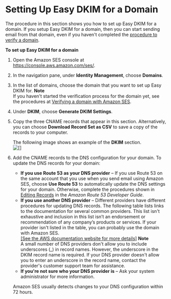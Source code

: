 # Setting Up Easy DKIM for a Domain<a name="send-email-authentication-dkim-easy-setup-domain"></a>

The procedure in this section shows you how to set up Easy DKIM for a domain\. If you setup Easy DKIM for a domain, then you can start sending email from that domain, even if you haven't completed the [procedure to verify a domain](verify-domains.md)\.

**To set up Easy DKIM for a domain**

1. Open the Amazon SES console at [https://console\.aws\.amazon\.com/ses/](https://console.aws.amazon.com/ses/)\.

1. In the navigation pane, under **Identity Management**, choose **Domains**\.

1. In the list of domains, choose the domain that you want to set up Easy DKIM for\.
**Note**  
If you haven't started the verification process for the domain yet, see the procedures at [Verifying a domain with Amazon SES](verify-domain-procedure.md)\.

1. Under **DKIM**, choose **Generate DKIM Settings**\.

1. Copy the three CNAME records that appear in this section\. Alternatively, you can choose **Download Record Set as CSV** to save a copy of the records to your computer\. 

   The following image shows an example of the **DKIM** section\.  
![\[\]](http://docs.aws.amazon.com/ses/latest/DeveloperGuide/images/dkim_existing_dns.png)

1. Add the CNAME records to the DNS configuration for your domain\. To update the DNS records for your domain:
   + **If you use Route 53 as your DNS provider** – If you use Route 53 on the same account that you use when you send email using Amazon SES, choose **Use Route 53** to automatically update the DNS settings for your domain\. Otherwise, complete the procedures shown in [Editing Records](https://docs.aws.amazon.com/Route53/latest/DeveloperGuide/resource-record-sets-editing.html) in the *Amazon Route 53 Developer Guide*\.
   + **If you use another DNS provider** – Different providers have different procedures for updating DNS records\. The following table lists links to the documentation for several common providers\. This list isn't exhaustive and inclusion in this list isn’t an endorsement or recommendation of any company’s products or services\. If your provider isn't listed in the table, you can probably use the domain with Amazon SES\.    
[\[See the AWS documentation website for more details\]](http://docs.aws.amazon.com/ses/latest/DeveloperGuide/send-email-authentication-dkim-easy-setup-domain.html)
**Note**  
A small number of DNS providers don't allow you to include underscores \(\_\) in record names\. However, the underscore in the DKIM record name is required\. If your DNS provider doesn't allow you to enter an underscore in the record name, contact the provider's customer support team for assistance\.
   + **If you're not sure who your DNS provider is** – Ask your system administrator for more information\.

   Amazon SES usually detects changes to your DNS configuration within 72 hours\.
